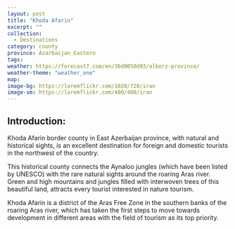 ```yaml
---
layout: post
title: "Khoda Afarin"
excerpt: ""
collection:
  - Destinations
category: county
province: Azarbaijan_Eastern
tags:
weather: https://forecast7.com/en/36d0050d93/alborz-province/
weather-theme: "weather_one"
map:
image-bg: https://loremflickr.com/1020/720/iran
image-sm: https://loremflickr.com/400/400/iran
---
```

## **Introduction:**

Khoda Afarin border county in East Azerbaijan province, with natural and historical sights, is an excellent destination for foreign and domestic tourists in the northwest of the country.

This historical county connects the Aynaloo jungles (which have been listed by UNESCO) with the rare natural sights around the roaring Aras river. Green and high mountains and jungles filled with interwoven trees of this beautiful land, attracts every tourist interested in nature tourism.

Khoda Afarin is a district of the Aras Free Zone in the southern banks of the roaring Aras river, which has taken the first steps to move towards development in different areas with the field of tourism as its top priority.